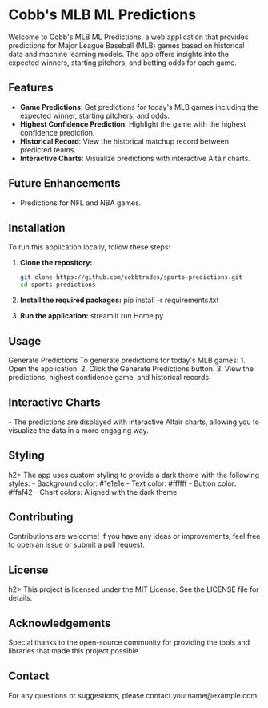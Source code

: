 # Cobb's MLB ML Predictions

Welcome to Cobb's MLB ML Predictions, a web application that provides predictions for Major League Baseball (MLB) games based on historical data and machine learning models. The app offers insights into the expected winners, starting pitchers, and betting odds for each game.

## Features

- **Game Predictions**: Get predictions for today's MLB games including the expected winner, starting pitchers, and odds.
- **Highest Confidence Prediction**: Highlight the game with the highest confidence prediction.
- **Historical Record**: View the historical matchup record between predicted teams.
- **Interactive Charts**: Visualize predictions with interactive Altair charts.

## Future Enhancements

- Predictions for NFL and NBA games.

## Installation

To run this application locally, follow these steps:

1. **Clone the repository:**
   ```bash
   git clone https://github.com/cobbtrades/sports-predictions.git
   cd sports-predictions

2. **Install the required packages:**
   pip install -r requirements.txt

3. **Run the application:**
   streamlit run Home.py

<h2>Usage</h2>
Generate Predictions
To generate predictions for today's MLB games:
   1. Open the application.
   2. Click the Generate Predictions button.
   3. View the predictions, highest confidence game, and historical records.
<h2>Interactive Charts</h2>
   - The predictions are displayed with interactive Altair charts, allowing you to visualize the data in a more engaging way.
<h2>Styling</h2>h2>
The app uses custom styling to provide a dark theme with the following styles:
   - Background color: #1e1e1e
   - Text color: #ffffff
   - Button color: #ffaf42
   - Chart colors: Aligned with the dark theme
<h2>Contributing</h2>
Contributions are welcome! If you have any ideas or improvements, feel free to open an issue or submit a pull request.
<h2>License</h2>h2>
This project is licensed under the MIT License. See the LICENSE file for details.
<h2>Acknowledgements</h2>
Special thanks to the open-source community for providing the tools and libraries that made this project possible.
<h2>Contact</h2>
For any questions or suggestions, please contact yourname@example.com.
